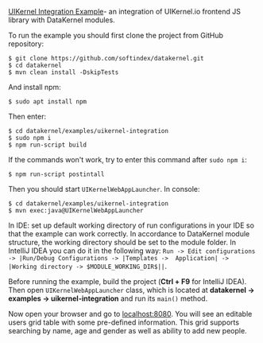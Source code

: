 [UIKernel Integration Example](https://github.com/softindex/datakernel/tree/master/examples/uikernel-integration/src/main/java/io/datakernel/examples)-
an integration of UIKernel.io frontend JS library with DataKernel modules.

To run the example you should first clone the project from GitHub repository:
```
$ git clone https://github.com/softindex/datakernel.git
$ cd datakernel
$ mvn clean install -DskipTests
```

And install npm:
```
$ sudo apt install npm
```
Then enter:
```
$ cd datakernel/examples/uikernel-integration
$ sudo npm i
$ npm run-script build
```
If the commands won't work, try to enter this command after `sudo npm i`:
```
$ npm run-script postintall 
```

Then you should start `UIKernelWebAppLauncher`. In console:
```
$ cd datakernel/examples/uikernel-integration
$ mvn exec:java@UIKernelWebAppLauncher 
```
In IDE: set up default working directory of run configurations in your IDE so that the example can work correctly. 
In accordance to DataKernel module structure, the working directory should be set to the module folder. In IntelliJ IDEA 
you can do it in the following way: `Run -> Edit configurations -> |Run/Debug Configurations -> |Templates -> 
Application| -> |Working directory -> $MODULE_WORKING_DIR$||`.

Before running the example, build the project (**Ctrl + F9** for IntelliJ IDEA). Then open `UIKernelWebAppLauncher` 
class, which is located at **datakernel -> examples -> uikernel-integration** and run its `main()` method.

Now open your browser and go to [localhost:8080](http://localhost:8080). You will see an editable users grid table with 
some pre-defined information. This grid supports searching by name, age and gender as well as ability to add new people.